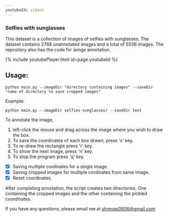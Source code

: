```yaml
---
youtubeId: video1
---
```


### Selfies with sunglasses

This dataset is a collection of images of selfies with sunglasses. The dataset contains 2768 unannotated images and a total of 5536 images.
The repository also has the code for iamge annotation.

{% include youtubePlayer.html id=page.youtubeId %}

## Usage:
```
python main.py --imageDir "directory containing images" --saveDir "name of directory to save cropped images"
```
Example:
```
python main.py --imageDir selfies-sunglasses/ --saveDir test
```

To annotate the image,<br>
1. left-click the mouse and drag across the image where you wish to draw the box.<br>
2. To save the coordinates of each box drawn, press 's' key. <br>
3. To re-draw the rectangle press 'r' key.<br>
4. To show the next image, press 'n' key.<br>
5. To stop the program press 'q' key. <br>

- [x] Saving multiple cordinates for a single image.<br>
- [x] Saving cropped images for multiple cordinates from same image.<br>
- [x] Reset coordinates.

After completing annotation, the script creates two directories. One containing the cropped images and the
other containing the pickled coordinates. <br>

If you have any questions, please email me at shreyas0906@gmail.com
